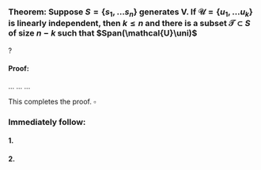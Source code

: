 ### Theorem: Suppose $S=\{s_{1},\dots s_{n}\}$ generates V. If $\mathcal{U} = \{u_{1},\dots u_{k}\}$ is linearly independent, then $k\leq n$ and there is a subset $\mathcal{T}\subset S$ of size $n-k$ such that $Span(\mathcal{U}\uni)$
?
#### Proof: 
...
...
...

This completes the proof. $\square$

### Immediately follow:

#### 1.
#### 2.